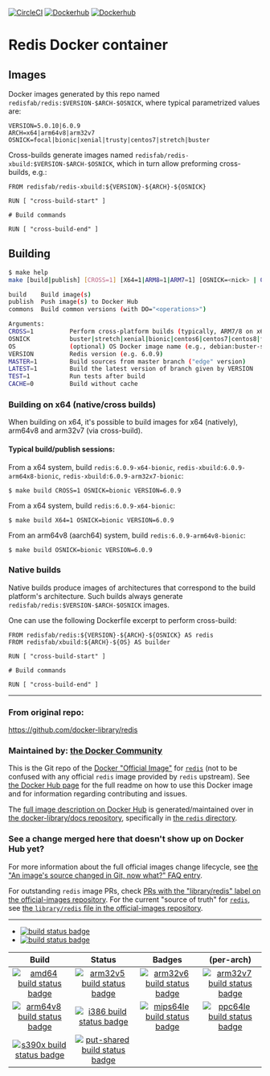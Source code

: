 [![CircleCI](https://circleci.com/gh/RedisLabsModules/redis-docker/tree/master.svg?style=svg)](https://circleci.com/gh/RedisLabsModules/redis-docker/tree/master)
[![Dockerhub](https://img.shields.io/badge/dockerhub-redisfab%2Fredis-blue)](https://hub.docker.com/r/redisfab/redis/tags/) 
[![Dockerhub](https://img.shields.io/badge/dockerhub-redisfab%2Fredis--xbuild-blue)](https://hub.docker.com/r/redisfab/redis-xbuild/tags/) 

# Redis Docker container

## Images
Docker images generated by this repo named `redisfab/redis:$VERSION-$ARCH-$OSNICK`, where typical parametrized values are:
```
VERSION=5.0.10|6.0.9
ARCH=x64|arm64v8|arm32v7
OSNICK=focal|bionic|xenial|trusty|centos7|stretch|buster
```
Cross-builds generate images named `redisfab/redis-xbuild:$VERSION-$ARCH-$OSNICK`, which in turn allow preforming cross-builds, e.g.:
```
FROM redisfab/redis-xbuild:${VERSION}-${ARCH}-${OSNICK}

RUN [ "cross-build-start" ]

# Build commands

RUN [ "cross-build-end" ]
```

## Building

```sh
$ make help
make [build|publish] [CROSS=1] [X64=1|ARM8=1|ARM7=1] [OSNICK=<nick> | OS=<os>] [VERSION=<ver>] [ARGS...]

build    Build image(s)
publish  Push image(s) to Docker Hub
commons  Build common versions (with DO="<operations>")

Arguments:
CROSS=1          Perform cross-platform builds (typically, ARM7/8 on x64)
OSNICK           buster|stretch|xenial|bionic|centos6|centos7|centos8|fedora30
OS               (optional) OS Docker image name (e.g., debian:buster-slim)
VERSION          Redis version (e.g. 6.0.9)
MASTER=1         Build sources from master branch ("edge" version)
LATEST=1         Build the latest version of branch given by VERSION
TEST=1           Run tests after build
CACHE=0          Build without cache
```
### Building on x64 (native/cross builds)
When building on x64, it's possible to build images for x64 (natively), arm64v8 and arm32v7 (via cross-build).

#### Typical build/publish sessions:

From a x64 system, build `redis:6.0.9-x64-bionic`, `redis-xbuild:6.0.9-arm64x8-bionic`, `redis-xbuild:6.0.9-arm32x7-bionic`:
```
$ make build CROSS=1 OSNICK=bionic VERSION=6.0.9
```
From a x64 system, build `redis:6.0.9-x64-bionic`:
```
$ make build X64=1 OSNICK=bionic VERSION=6.0.9
```
From an arm64v8 (aarch64) system, build `redis:6.0.9-arm64v8-bionic`:
```
$ make build OSNICK=bionic VERSION=6.0.9
```


### Native builds

Native builds produce images of architectures that correspond to the build platform's architecture. Such builds always generate `redisfab/redis:$VERSION-$ARCH-$OSNICK` images.

One can use the following Dockerfile excerpt to perform cross-build:

```
FROM redisfab/redis:${VERSION}-${ARCH}-${OSNICK} AS redis
FROM redisfab/xbuild:${ARCH}-${OS} AS builder

RUN [ "cross-build-start" ]

# Build commands

RUN [ "cross-build-end" ] 
```





------
### From original repo:

https://github.com/docker-library/redis

### Maintained by: [the Docker Community](https://github.com/docker-library/redis)

This is the Git repo of the [Docker "Official Image"](https://github.com/docker-library/official-images#what-are-official-images) for [`redis`](https://hub.docker.com/_/redis/) (not to be confused with any official `redis` image provided by `redis` upstream). See [the Docker Hub page](https://hub.docker.com/_/redis/) for the full readme on how to use this Docker image and for information regarding contributing and issues.

The [full image description on Docker Hub](https://hub.docker.com/_/redis/) is generated/maintained over in [the docker-library/docs repository](https://github.com/docker-library/docs), specifically in [the `redis` directory](https://github.com/docker-library/docs/tree/master/redis).

### See a change merged here that doesn't show up on Docker Hub yet?

For more information about the full official images change lifecycle, see [the "An image's source changed in Git, now what?" FAQ entry](https://github.com/docker-library/faq#an-images-source-changed-in-git-now-what).

For outstanding `redis` image PRs, check [PRs with the "library/redis" label on the official-images repository](https://github.com/docker-library/official-images/labels/library%2Fredis). For the current "source of truth" for [`redis`](https://hub.docker.com/_/redis/), see [the `library/redis` file in the official-images repository](https://github.com/docker-library/official-images/blob/master/library/redis).

---

-	[![build status badge](https://img.shields.io/github/workflow/status/docker-library/redis/GitHub%20CI/master?label=GitHub%20CI)](https://github.com/docker-library/redis/actions?query=workflow%3A%22GitHub+CI%22+branch%3Amaster)
-	[![build status badge](https://img.shields.io/jenkins/s/https/doi-janky.infosiftr.net/job/update.sh/job/redis.svg?label=Automated%20update.sh)](https://doi-janky.infosiftr.net/job/update.sh/job/redis/)

| Build | Status | Badges | (per-arch) |
|:-:|:-:|:-:|:-:|
| [![amd64 build status badge](https://img.shields.io/jenkins/s/https/doi-janky.infosiftr.net/job/multiarch/job/amd64/job/redis.svg?label=amd64)](https://doi-janky.infosiftr.net/job/multiarch/job/amd64/job/redis/) | [![arm32v5 build status badge](https://img.shields.io/jenkins/s/https/doi-janky.infosiftr.net/job/multiarch/job/arm32v5/job/redis.svg?label=arm32v5)](https://doi-janky.infosiftr.net/job/multiarch/job/arm32v5/job/redis/) | [![arm32v6 build status badge](https://img.shields.io/jenkins/s/https/doi-janky.infosiftr.net/job/multiarch/job/arm32v6/job/redis.svg?label=arm32v6)](https://doi-janky.infosiftr.net/job/multiarch/job/arm32v6/job/redis/) | [![arm32v7 build status badge](https://img.shields.io/jenkins/s/https/doi-janky.infosiftr.net/job/multiarch/job/arm32v7/job/redis.svg?label=arm32v7)](https://doi-janky.infosiftr.net/job/multiarch/job/arm32v7/job/redis/) |
| [![arm64v8 build status badge](https://img.shields.io/jenkins/s/https/doi-janky.infosiftr.net/job/multiarch/job/arm64v8/job/redis.svg?label=arm64v8)](https://doi-janky.infosiftr.net/job/multiarch/job/arm64v8/job/redis/) | [![i386 build status badge](https://img.shields.io/jenkins/s/https/doi-janky.infosiftr.net/job/multiarch/job/i386/job/redis.svg?label=i386)](https://doi-janky.infosiftr.net/job/multiarch/job/i386/job/redis/) | [![mips64le build status badge](https://img.shields.io/jenkins/s/https/doi-janky.infosiftr.net/job/multiarch/job/mips64le/job/redis.svg?label=mips64le)](https://doi-janky.infosiftr.net/job/multiarch/job/mips64le/job/redis/) | [![ppc64le build status badge](https://img.shields.io/jenkins/s/https/doi-janky.infosiftr.net/job/multiarch/job/ppc64le/job/redis.svg?label=ppc64le)](https://doi-janky.infosiftr.net/job/multiarch/job/ppc64le/job/redis/) |
| [![s390x build status badge](https://img.shields.io/jenkins/s/https/doi-janky.infosiftr.net/job/multiarch/job/s390x/job/redis.svg?label=s390x)](https://doi-janky.infosiftr.net/job/multiarch/job/s390x/job/redis/) | [![put-shared build status badge](https://img.shields.io/jenkins/s/https/doi-janky.infosiftr.net/job/put-shared/job/light/job/redis.svg?label=put-shared)](https://doi-janky.infosiftr.net/job/put-shared/job/light/job/redis/) |

<!-- THIS FILE IS GENERATED BY https://github.com/docker-library/docs/blob/master/generate-repo-stub-readme.sh -->
